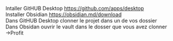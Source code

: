 Intaller GitHUB Desktop https://github.com/apps/desktop <br>
Installer Obsidian https://obsidian.md/download<br>
Dans GitHUB Desktop clonner le projet dans un de vos dossier<br>
Dans Obsidan ouvrir le vault dans le dosser que vous avez clonner <br>
->Profit
